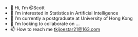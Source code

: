 - 👋 Hi, I’m @Scott
- 👀 I’m interested in Statistics in Artificial Intelligence
- 🌱 I’m currently a postgraduate at University of Hong Kong
- 💞️ I’m looking to collaborate on ...
- 📫 How to reach me tkijoestar21@163.com

<!---
SavetheTears/SavetheTears is a ✨ special ✨ repository because its `README.md` (this file) appears on your GitHub profile.
You can click the Preview link to take a look at your changes.
--->


